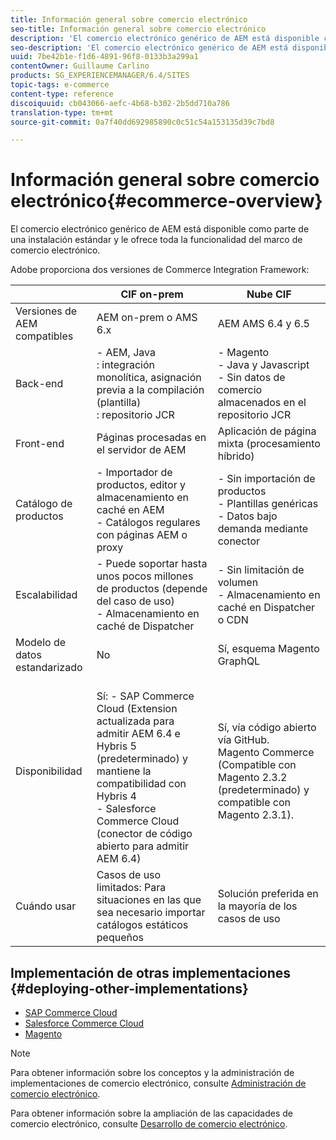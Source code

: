 ```yaml
---
title: Información general sobre comercio electrónico
seo-title: Información general sobre comercio electrónico
description: 'El comercio electrónico genérico de AEM está disponible como parte de la instalación estándar y le ofrece toda la funcionalidad del marco de comercio electrónico.  '
seo-description: 'El comercio electrónico genérico de AEM está disponible como parte de la instalación estándar y le ofrece toda la funcionalidad del marco de comercio electrónico.  '
uuid: 7be42b1e-f1d6-4891-96f8-0133b3a299a1
contentOwner: Guillaume Carlino
products: SG_EXPERIENCEMANAGER/6.4/SITES
topic-tags: e-commerce
content-type: reference
discoiquuid: cb043066-aefc-4b68-b302-2b5dd710a786
translation-type: tm+mt
source-git-commit: 0a7f40dd692985890c0c51c54a153135d39c7bd8

---
```



# Información general sobre comercio electrónico{#ecommerce-overview}

El comercio electrónico genérico de AEM está disponible como parte de una instalación estándar y le ofrece toda la funcionalidad del marco de comercio electrónico.

Adobe proporciona dos versiones de Commerce Integration Framework:

|  | CIF on-prem | Nube CIF |
|-------------------------|--------------------------------------------------------------------------------------------------------------------------------------------------------------------------------------------------------|------------------------------------------------------------------------------------------------------------------------|
| Versiones de AEM compatibles | AEM on-prem o AMS 6.x | AEM AMS 6.4 y 6.5 |
| Back-end | - AEM, Java <br> : integración monolítica, asignación previa a la compilación (plantilla)<br> : repositorio JCR | - Magento <br>- Java y Javascript <br>- Sin datos de comercio almacenados en el repositorio JCR |
| Front-end | Páginas procesadas en el servidor de AEM | Aplicación de página mixta (procesamiento híbrido) |
| Catálogo de productos | - Importador de productos, editor y almacenamiento en caché en AEM <br>- Catálogos regulares con páginas AEM o proxy | - Sin importación de productos <br>- Plantillas genéricas <br>- Datos bajo demanda mediante conector |
| Escalabilidad | - Puede soportar hasta unos pocos millones de productos (depende del caso de uso) <br> - Almacenamiento en caché de Dispatcher | - Sin limitación de volumen <br>- Almacenamiento en caché en Dispatcher o CDN |
| Modelo de datos estandarizado | No | Sí, esquema Magento GraphQL |
| Disponibilidad | <br> Sí: - SAP Commerce Cloud (Extension actualizada para admitir AEM 6.4 e Hybris 5 (predeterminado) y mantiene la compatibilidad con Hybris 4 <br>- Salesforce Commerce Cloud (conector de código abierto para admitir AEM 6.4) | Sí, vía código abierto vía GitHub. <br> Magento Commerce (Compatible con Magento 2.3.2 (predeterminado) y compatible con Magento 2.3.1). |
| Cuándo usar | Casos de uso limitados: Para situaciones en las que sea necesario importar catálogos estáticos pequeños | Solución preferida en la mayoría de los casos de uso |


## Implementación de otras implementaciones {#deploying-other-implementations}

* [SAP Commerce Cloud](/help/sites-deploying/sap-commerce-cloud.md)
* [Salesforce Commerce Cloud](https://github.com/adobe/commerce-salesforce)
* [Magento](https://www.adobe.io/apis/experiencecloud/commerce-integration-framework/integrations.html#!AdobeDocs/commerce-cif-documentation/master/integrations/02-AEM-Magento.md)

>[!NOTE]
>
>Para obtener información sobre los conceptos y la administración de implementaciones de comercio electrónico, consulte [Administración de comercio electrónico](/help/sites-administering/ecommerce.md).
>
>Para obtener información sobre la ampliación de las capacidades de comercio electrónico, consulte [Desarrollo de comercio electrónico](/help/sites-developing/ecommerce.md).

